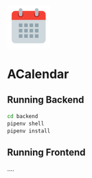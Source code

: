 ![ACalendar Logo](https://github.com/Szelmat/ACalendar/blob/main/frontend/ACalendar_logo.png)
# ACalendar

## Running Backend

```cmd
cd backend
pipenv shell
pipenv install
```

## Running Frontend
....
